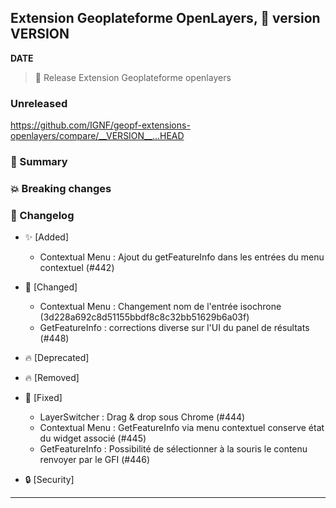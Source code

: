 ## Extension Geoplateforme OpenLayers, 🔖 version __VERSION__

__DATE__
> 🚀 Release Extension Geoplateforme openlayers

### Unreleased

<https://github.com/IGNF/geopf-extensions-openlayers/compare/__VERSION__...HEAD>

### 🎉 Summary

### 💥 Breaking changes

### 📖 Changelog

* ✨ [Added]

  - Contextual Menu : Ajout du getFeatureInfo dans les entrées du menu contextuel (#442)

* 🔨 [Changed]

  - Contextual Menu : Changement nom de l'entrée isochrone (3d228a692c8d51155bbdf8c8c32bb51629b6a03f)
  - GetFeatureInfo : corrections diverse sur l'UI du panel de résultats (#448)

* 🔥 [Deprecated]

* 🔥 [Removed]

* 🐛 [Fixed]

  - LayerSwitcher : Drag & drop sous Chrome (#444)
  - Contextual Menu : GetFeatureInfo via menu contextuel conserve état du widget associé (#445)
  - GetFeatureInfo : Possibilité de sélectionner à la souris le contenu renvoyer par le GFI (#446)

* 🔒 [Security]


---
